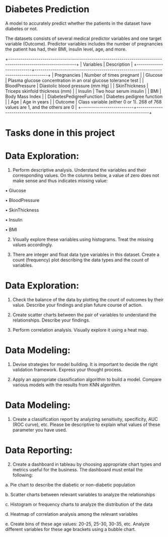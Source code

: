 # Diabetes Prediction
A model to accurately predict whether the patients in the dataset have diabetes or not.

The datasets consists of several medical predictor variables and one target variable (Outcome). Predictor variables includes the number of pregnancies the patient has had, their BMI, insulin level, age, and more.

+---------------------------------------------------------------------------------------------------------------+
| Variables 	             |   Description                                                                      |
+--------------------------+------------------------------------------------------------------------------------+
| Pregnancies 	           |   Number of times pregnant                                                         |
| Glucose 	               |   Plasma glucose concentration in an oral glucose tolerance test                   |
| BloodPressure 	         |   Diastolic blood pressure (mm Hg)                                                 |
| SkinThickness 	         |   Triceps skinfold thickness (mm)                                                  |
| Insulin 	               |   Two hour serum insulin                                                           |
| BMI 	                   |   Body Mass Index                                                                  |
| DiabetesPedigreeFunction |	  Diabetes pedigree function                                                      |
| Age 	                   |   Age in years                                                                     |
| Outcome 	               |   Class variable (either 0 or 1). 268 of 768 values are 1, and the others are 0    |
+--------------------------+------------------------------------------------------------------------------------+

# Tasks done in this project

# Data Exploration:

1. Perform descriptive analysis. Understand the variables and their corresponding values. On the columns below, a value of zero does not make sense and thus indicates missing value:

• Glucose

• BloodPressure

• SkinThickness

• Insulin

• BMI

2. Visually explore these variables using histograms. Treat the missing values accordingly.

3. There are integer and float data type variables in this dataset. Create a count (frequency) plot describing the data types and the count of variables. 

# Data Exploration:

1. Check the balance of the data by plotting the count of outcomes by their value. Describe your findings and plan future course of action.

2. Create scatter charts between the pair of variables to understand the relationships. Describe your findings.

3. Perform correlation analysis. Visually explore it using a heat map.

# Data Modeling:

1. Devise strategies for model building. It is important to decide the right validation framework. Express your thought process.

2. Apply an appropriate classification algorithm to build a model. Compare various models with the results from KNN algorithm.

# Data Modeling:

1. Create a classification report by analyzing sensitivity, specificity, AUC (ROC curve), etc. Please be descriptive to explain what values of these parameter you have used.

# Data Reporting:

2. Create a dashboard in tableau by choosing appropriate chart types and metrics useful for the business. The dashboard must entail the following:

a. Pie chart to describe the diabetic or non-diabetic population

b. Scatter charts between relevant variables to analyze the relationships

c. Histogram or frequency charts to analyze the distribution of the data

d. Heatmap of correlation analysis among the relevant variables

e. Create bins of these age values: 20-25, 25-30, 30-35, etc. Analyze different variables for these age brackets using a bubble chart.
 
